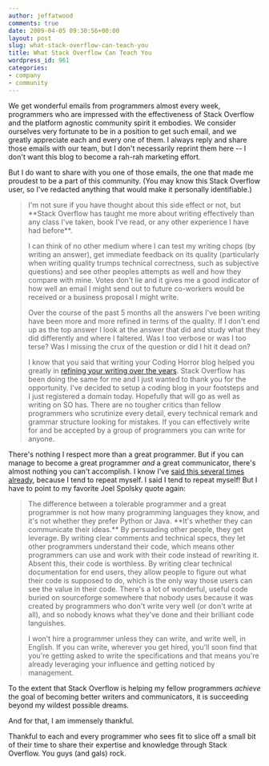```yaml
---
author: jeffatwood
comments: true
date: 2009-04-05 09:30:56+00:00
layout: post
slug: what-stack-overflow-can-teach-you
title: What Stack Overflow Can Teach You
wordpress_id: 961
categories:
- company
- community
---
```



We get wonderful emails from programmers almost every week, programmers who are impressed with the effectiveness of Stack Overflow and the platform agnostic community spirit it embodies. We consider ourselves very fortunate to be in a position to get such email, and we greatly appreciate each and every one of them. I always reply and share those emails with our team, but I don't necessarily reprint them here -- I don't want this blog to become a rah-rah marketing effort.



But I do want to share with you one of those emails, the one that made me proudest to be a part of this community. (You may know this Stack Overflow user, so I've redacted anything that would make it personally identifiable.)





<blockquote>
I'm not sure if you have thought about this side effect or not, but **Stack Overflow has taught me more about writing effectively than any class I've taken, book I've read, or any other experience I have had before**.

> 
> 
I can think of no other medium where I can test my writing chops (by writing an answer), get immediate feedback on its quality (particularly when writing quality trumps technical correctness, such as subjective questions) and see other peoples attempts as well and how they compare with mine.  Votes don't lie and it gives me a good indicator of how well an email I might send out to future co-workers would be received or a business proposal I might write.

> 
> 
Over the course of the past 5 months all the answers I've been writing have been more and more refined in terms of the quality.  If I don't end up as the top answer I look at the answer that did and study what they did differently and where I faltered.  Was I too verbose or was I too terse? Was I missing the crux of the question or did I hit it dead on?

> 
> 
I know that you said that writing your Coding Horror blog helped you greatly in [refining your writing over the years](http://www.codinghorror.com/blog/archives/001184.html).  Stack Overflow has been doing the same for me and I just wanted to thank you for the opportunity.  I've decided to setup a coding blog in your footsteps and I just registered a domain today.  Hopefully that will go as well as writing on SO has. There are no tougher critics than fellow programmers who scrutinize every detail, every technical remark and grammar structure looking for mistakes.  If you can effectively write for and be accepted by a group of programmers you can write for anyone.
</blockquote>





There's nothing I respect more than a great programmer. But if you can manage to become a great programmer _and_ a great communicator, there's almost nothing you can't accomplish. I know I've [said this several times already](http://www.codinghorror.com/blog/archives/000585.html), because I tend to repeat myself. I said I tend to repeat myself! But I have to point to my favorite Joel Spolsky quote again:





<blockquote>
The difference between a tolerable programmer and a great programmer is not how many programming languages they know, and it's not whether they prefer Python or Java. **It's whether they can communicate their ideas.** By persuading other people, they get leverage. By writing clear comments and technical specs, they let other programmers understand their code, which means other programmers can use and work with their code instead of rewriting it. Absent this, their code is worthless. By writing clear technical documentation for end users, they allow people to figure out what their code is supposed to do, which is the only way those users can see the value in their code. There's a lot of wonderful, useful code buried on sourceforge somewhere that nobody uses because it was created by programmers who don't write very well (or don't write at all), and so nobody knows what they've done and their brilliant code languishes.

> 
> 
I won't hire a programmer unless they can write, and write well, in English. If you can write, wherever you get hired, you'll soon find that you're getting asked to write the specifications and that means you're already leveraging your influence and getting noticed by management. 
</blockquote>





To the extent that Stack Overflow is helping my fellow programmers _achieve_ the goal of becoming better writers and communicators, it is succeeding beyond my wildest possible dreams.



And for that, I am immensely thankful.



Thankful to each and every programmer who sees fit to slice off a small bit of their time to share their expertise and knowledge through Stack Overflow. You guys (and gals) rock.

